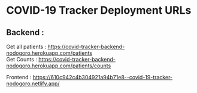 # COVID-19 Tracker Deployment URLs

## Backend :
Get all patients : https://covid-tracker-backend-nodogoro.herokuapp.com/patients <br/>
Get Counts : https://covid-tracker-backend-nodogoro.herokuapp.com/patients/counts

Frontend : https://610c942c4b304921a94b71e8--covid-19-tracker-nodogoro.netlify.app/


